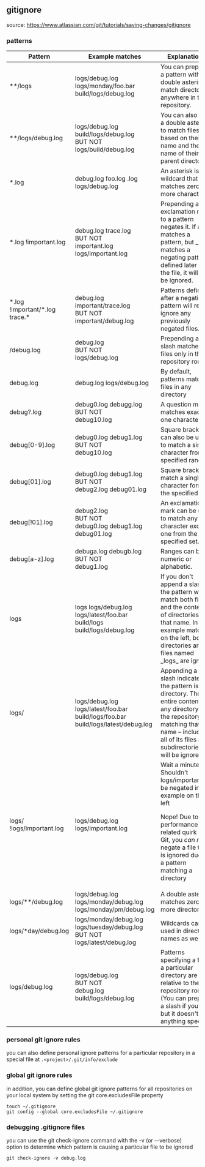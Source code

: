 ## gitignore

source: https://www.atlassian.com/git/tutorials/saving-changes/gitignore

### patterns
<table>

<thead>

<tr>

<th>Pattern</th>

<th>Example matches</th>

<th>Explanation*</th>

</tr>

</thead>

<tbody>

<tr>

<td>**/logs</td>

<td>logs/debug.log  
logs/monday/foo.bar  
build/logs/debug.log</td>

<td>You can prepend a pattern with a double asterisk to match directories anywhere in the repository.</td>

</tr>

<tr>

<td>**/logs/debug.log</td>

<td>logs/debug.log  
build/logs/debug.log  
<br>BUT NOT<br>
logs/build/debug.log</td>

<td>You can also use a double asterisk to match files based on their name and the name of their parent directory.</td>

</tr>

<tr>

<td>*.log</td>

<td>debug.log  
foo.log  
.log  
logs/debug.log</td>

<td>An asterisk is a wildcard that matches zero or more characters.</td>

</tr>

<tr>

<td>*.log  
!important.log</td>

<td>debug.log  
trace.log  
<br>BUT NOT<br>
important.log  
logs/important.log</td>

<td>Prepending an exclamation mark to a pattern negates it. If a file matches a pattern, but _also_ matches a negating pattern defined later in the file, it will not be ignored.</td>

</tr>

<tr>

<td>*.log  
!important/*.log  
trace.*</td>

<td>debug.log  
important/trace.log  
<br>BUT NOT<br>
important/debug.log</td>

<td>Patterns defined after a negating pattern will re-ignore any previously negated files.</td>

</tr>

<tr>

<td>/debug.log</td>

<td>debug.log  
<br>BUT NOT<br>
logs/debug.log</td>

<td>Prepending a slash matches files only in the repository root.</td>

</tr>

<tr>

<td>debug.log</td>

<td>debug.log  
logs/debug.log</td>

<td>By default, patterns match files in any directory</td>

</tr>

<tr>

<td>debug?.log</td>

<td>debug0.log  
debugg.log  
<br>BUT NOT<br>
debug10.log</td>

<td>A question mark matches exactly one character.</td>

</tr>

<tr>

<td>debug[0-9].log</td>

<td>debug0.log  
debug1.log  
<br>BUT NOT<br>
debug10.log</td>

<td>Square brackets can also be used to match a single character from a specified range.</td>

</tr>

<tr>

<td>debug[01].log</td>

<td>debug0.log  
debug1.log  
<br>BUT NOT<br>
debug2.log  
debug01.log</td>

<td>Square brackets match a single character form the specified set.</td>

</tr>

<tr>

<td>debug[!01].log</td>

<td>debug2.log  
<br>BUT NOT<br>
debug0.log  
debug1.log  
debug01.log</td>

<td>An exclamation mark can be used to match any character except one from the specified set.</td>

</tr>

<tr>

<td>debug[a-z].log</td>

<td>debuga.log  
debugb.log  
<br>BUT NOT<br>
debug1.log</td>

<td>Ranges can be numeric or alphabetic.</td>

</tr>

<tr>

<td>logs</td>

<td>logs  
logs/debug.log  
logs/latest/foo.bar  
build/logs  
build/logs/debug.log</td>

<td>If you don't append a slash, the pattern will match both files and the contents of directories with that name. In the example matches on the left, both directories and files named _logs_ are ignored</td>

</tr>

<tr>

<td>logs/</td>

<td>logs/debug.log  
logs/latest/foo.bar  
build/logs/foo.bar  
build/logs/latest/debug.log</td>

<td>Appending a slash indicates the pattern is a directory. The entire contents of any directory in the repository matching that name – including all of its files and subdirectories – will be ignored</td>

</tr>

<tr>

<td>logs/  
!logs/important.log</td>

<td>logs/debug.log  
logs/important.log</td>

<td>Wait a minute! Shouldn't logs/important.log be negated in the example on the left  

Nope! Due to a performance-related quirk in Git, you _can not_ negate a file that is ignored due to a pattern matching a directory</td>

</tr>

<tr>

<td>logs/**/debug.log</td>

<td>logs/debug.log  
logs/monday/debug.log  
logs/monday/pm/debug.log</td>

<td>A double asterisk matches zero or more directories.</td>

</tr>

<tr>

<td>logs/*day/debug.log</td>

<td>logs/monday/debug.log  
logs/tuesday/debug.log  
<br>BUT NOT<br>
logs/latest/debug.log</td>

<td>Wildcards can be used in directory names as well.</td>

</tr>

<tr>

<td>logs/debug.log</td>

<td>logs/debug.log  
<br>BUT NOT<br>
debug.log  
build/logs/debug.log</td>

<td>Patterns specifying a file in a particular directory are relative to the repository root. (You can prepend a slash if you like, but it doesn't do anything special.)</td>

</tr>

</tbody>

</table>

### personal git ignore rules
you can also define personal ignore patterns for a particular repository in a special file at ```.<project>/.git/info/exclude```

### global git ignore rules
in addition, you can define global git ignore patterns for all repositories on your local system by setting the git core.excludesFile property 
```
touch ~/.gitignore
git config --global core.excludesFile ~/.gitignore
```

### debugging .gitignore files
you can use the git check-ignore command with the -v (or --verbose) option to determine which pattern is causing a particular file to be ignored
```
git check-ignore -v debug.log
```